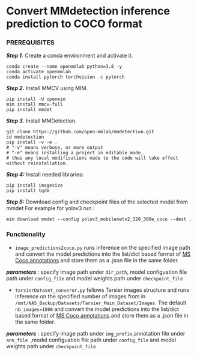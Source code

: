 # Convert MMdetection inference prediction to COCO format 

### PREREQUISITES
***Step 1.*** Create a conda environment and activate it.
```
conda create --name openmmlab python=3.8 -y
conda activate openmmlab
conda install pytorch torchvision -c pytorch
```
***Step 2.*** Install MMCV using MIM.
```
pip install -U openmim
mim install mmcv-full
pip install mmdet

```
***Step 3.*** Install MMDetection.
```
git clone https://github.com/open-mmlab/mmdetection.git
cd mmdetection
pip install -v -e .
# "-v" means verbose, or more output
# "-e" means installing a project in editable mode,
# thus any local modifications made to the code will take effect without reinstallation.
```
***Step 4:*** Install needed libraries:
```
pip install imagesize
pip install tqdm
```
***Step 5:*** Download config and checkpoint files of the selected model from mmdet
For example for yolov3 run :
```
mim download mmdet --config yolov3_mobilenetv2_320_300e_coco --dest .
```

### Functionality

-  `image_predictions2coco.py` runs inference on the specified image path and convert the model predictions into the list/dict based format of [MS Coco annotations](http://cocodataset.org/#format-data) and store them as a .json file in the same folder.
  
***parameters*** : specify image path under `dir_path`, model configuation file path under `config_file` and model weights path under `checkpoint_file`


- `tarsierDataset_converor.py` fellows Tarsier images structure and runs inference on the specified number of images from in `/mnt/NAS_Backup/Datasets/Tarsier_Main_Dataset/Images`. The default `nb_images=1000` and convert the model predictions into the list/dict based format of [MS Coco annotations](http://cocodataset.org/#format-data) and store them as a .json file in the same folder.

***parameters*** : specify image path under `img_prefix`,annotation file under `ann_file `,model configuation file path under `config_file` and model weights path under `checkpoint_file`

